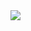 
  <img src="https://github-readme-stats.vercel.app/api/top-langs?username=ShepiJ&theme=transparent&layout=compact&langs_count=8&card_width=320"/>
  <!--
**ShepiJ/ShepiJ** is a ✨ _special_ ✨ repository because its `README.md` (this file) appears on your GitHub profile.

Here are some ideas to get you started:

- 🔭 I’m currently working on ...
- 🌱 I’m currently learning ...
- 👯 I’m looking to collaborate on ...
- 🤔 I’m looking for help with ...
- 💬 Ask me about ...
- 📫 How to reach me: ...
- 😄 Pronouns: ...
- ⚡ Fun fact: ...
-->
